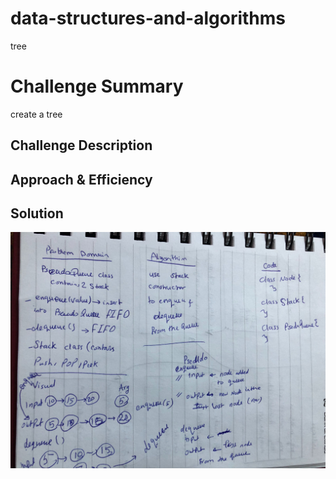 # data-structures-and-algorithms

tree

# Challenge Summary
create a tree

## Challenge Description


## Approach & Efficiency




## Solution
![](uml.jpg)
